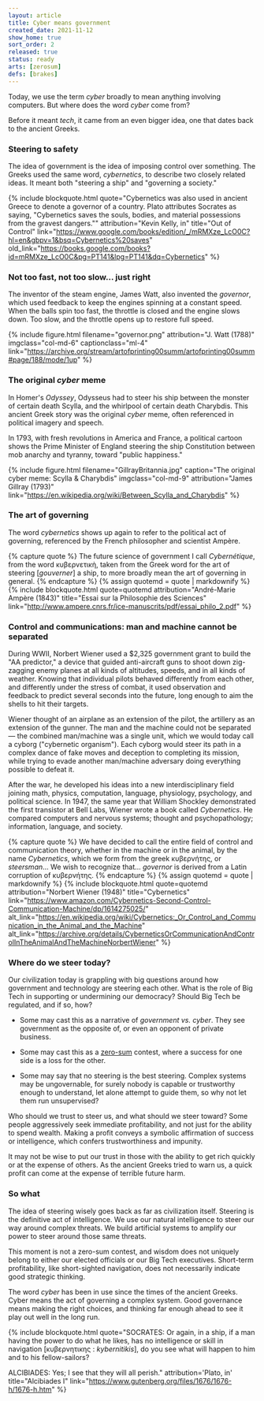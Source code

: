 ```yaml
---
layout: article
title: Cyber means government
created_date: 2021-11-12
show_home: true
sort_order: 2
released: true
status: ready
arts: [zerosum]
defs: [brakes]
---
```


Today, we use the term *cyber* broadly to mean anything involving computers.
But where does the word *cyber* come from?

Before it meant *tech*, it came from an even bigger idea, one that
dates back to the ancient Greeks.

### Steering to safety

<!-- start_excerpt -->
The idea of government is the idea of imposing control over
something. The Greeks used the same word, *cybernetics*, to describe
two closely related ideas. It meant both "steering a ship" and
"governing a society."
<!-- end_excerpt -->

{% include blockquote.html
   quote="Cybernetics was also used in ancient Greece to denote a governor of
   a country. Plato attributes Socrates as saying, \"Cybernetics saves the souls, 
   bodies, and material possessions from the gravest dangers.\""
   attribution="Kevin Kelly, in"
   title="Out of Control"
   link="https://www.google.com/books/edition/_/mRMXze_LcO0C?hl=en&gbpv=1&bsq=Cybernetics%20saves"
   old_link="https://books.google.com/books?id=mRMXze_LcO0C&pg=PT141&lpg=PT141&dq=Cybernetics"
%}


### Not too fast, not too slow... just right
The inventor of the steam engine, James Watt, also invented the
*governor*, which used feedback to keep the engines spinning at a
constant speed. When the balls spin too fast, the throttle is closed
and the engine slows down. Too slow, and the throttle opens up to
restore full speed.


  {% include figure.html
     filename="governor.png"
     attribution="J. Watt (1788)"
     imgclass="col-md-6"
     captionclass="ml-4"
     link="https://archive.org/stream/artofprinting00summ/artofprinting00summ#page/188/mode/1up" %}


### The original *cyber* meme
In Homer's *Odyssey*, Odysseus had to steer his ship between the
monster of certain death Scylla, and the whirlpool of certain death
Charybdis. This ancient Greek story was the original *cyber* meme,
often referenced in political imagery and speech.

In 1793, with fresh revolutions in America and France, a political
cartoon shows the Prime Minister of England steering the ship
Constitution between mob anarchy and tyranny, toward "public
happiness."

{% include figure.html
    filename="GillrayBritannia.jpg"
	caption="The original cyber meme: Scylla &amp; Charybdis"
	imgclass="col-md-9"
	attribution="James Gillray (1793)"
	link="https://en.wikipedia.org/wiki/Between_Scylla_and_Charybdis" %}

### The art of governing
The word *cybernetics* shows up again to refer to the political act of
governing, referenced by the French philosopher and scientist
Amp&egrave;re.

{% capture quote %}
The future science of government I call *Cybernétique*, from the word κυβερνετικὴ, 
taken from the Greek word for the art of steering [<i>gouverner</i>] a ship, to more broadly
mean the art of governing in general.
{% endcapture %}
{% assign quotemd = quote | markdownify %}
{% include blockquote.html quote=quotemd attribution="Andr&eacute;-Marie Amp&egrave;re (1843)"
     title="Essai sur la Philosophie des Sciences"
   link="http://www.ampere.cnrs.fr/ice-manuscrits/pdf/essai_philo_2.pdf"
%}

### Control and communications: man and machine cannot be separated
During WWII, Norbert Wiener used a $2,325 government grant to build the
"AA predictor," a device that guided anti-aircraft guns to shoot down
zig-zagging enemy planes at all kinds of altitudes, speeds, and in all
kinds of weather. Knowing that individual pilots behaved differently
from each other, and differently under the stress of combat, it used
observation and feedback to predict several seconds into the future,
long enough to aim the shells to hit their targets.

Wiener thought of an airplane as an extension of the pilot, the
artillery as an extension of the gunner. The man and the machine could
not be separated &mdash; the combined man/machine was a single unit,
which we would today call a cyborg ("cybernetic organism"). Each
cyborg would steer its path in a complex dance of fake moves and
deception to completing its mission, while trying to evade another
man/machine adversary doing everything possible to defeat it.

After the war, he developed his ideas into a new interdisciplinary
field joining math, physics, computation, language, physiology,
psychology, and political science. In 1947, the same year that William
Shockley demonstrated the first transistor at Bell Labs, Wiener wrote
a book called *Cybernetics*.  He compared computers and nervous
systems; thought and psychopathology; information, language, and
society.


{% capture quote %}
We have decided to call the entire field of control and communication
theory, whether in the machine or in the animal, by the name
*Cybernetics*, which we form from the greek κυβερνήτης, or *steersman*... 
We wish to recognize that... *governor* is derived from a Latin corruption of κυβερνήτης.
{% endcapture %}
{% assign quotemd = quote | markdownify %}
{% include blockquote.html quote=quotemd attribution="Norbert Wiener (1948)"  title="Cybernetics"
   link="https://www.amazon.com/Cybernetics-Second-Control-Communication-Machine/dp/1614275025/"
   alt_link="https://en.wikipedia.org/wiki/Cybernetics:_Or_Control_and_Communication_in_the_Animal_and_the_Machine"
   alt_link="https://archive.org/details/CyberneticsOrCommunicationAndControlInTheAnimalAndTheMachineNorbertWiener"
 %}

### Where do we steer today?

Our civilization today is grappling with big questions around how
government and technology are steering each other. What is the role of
Big Tech in supporting or undermining our democracy?  Should Big Tech
be regulated, and if so, how?  

* Some may cast this as a narrative of *government vs. cyber*. They
see government as the opposite of, or even an opponent of private
business.

* Some may cast this as a [zero-sum](zerosum) contest, where a success for one
side is a loss for the other.

* Some may say that no steering is the best steering. Complex systems may be ungovernable, for surely
nobody is capable or trustworthy enough to understand, let alone
attempt to guide them, so why not let them run unsupervised? 

Who should we trust to steer us, and what should we steer toward?
Some people aggressively seek immediate profitability, and not just
for the ability to spend wealth. Making a profit conveys a symbolic
affirmation of success or intelligence, which confers trustworthiness
and impunity. 

It may not be wise to put our trust in those with the ability to get
rich quickly or at the expense of others. As the ancient Greeks tried
to warn us, a quick profit can come at the expense of terrible future
harm.

### So what

The idea of steering wisely goes back as far as civilization itself.
Steering is the definitive act of intelligence. We use our natural
intelligence to steer our way around complex threats. We build
artificial systems to amplify our power to steer around those same
threats.

This moment is not a zero-sum contest, and wisdom does not uniquely 
belong to either our elected officials or our Big Tech executives.
Short-term profitability, like short-sighted navigation, does not
necessarily indicate good strategic thinking.

The word *cyber* has been in use since the times of the ancient
Greeks.  Cyber means the act of governing a complex system.  Good
governance means making the right choices, and thinking far enough
ahead to see it play out well in the long run.

{% include blockquote.html
   quote="SOCRATES: Or again, in a ship, if a man having the power to do what he likes, 
   has no intelligence or skill in navigation [κυβερνητικης : <i>kybernitikis</i>], 
   do you see what will happen to him and to his fellow-sailors?<br/>

   ALCIBIADES: Yes; I see that they will all perish."
   attribution='Plato, in'
   title="Alcibiades I"
   link="https://www.gutenberg.org/files/1676/1676-h/1676-h.htm"
%}
